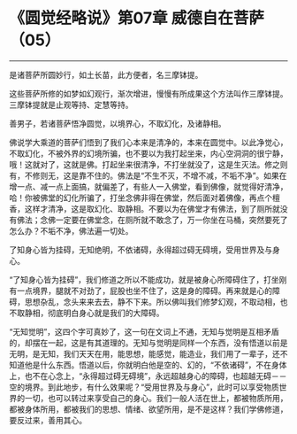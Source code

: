 # 《圆觉经略说》第07章 威德自在菩萨（05）

------

是诸菩萨所圆妙行，如土长苗，此方便者，名三摩钵提。

这些菩萨所修的如梦如幻观行，渐次增进，慢慢有所成果这个方法叫作三摩钵提。三摩钵提就是止观等持、定慧等持。

善男子，若诸菩萨悟净圆觉，以境界心，不取幻化，及诸静相。

佛说学大乘道的菩萨们悟到了我们心本来是清净的，本来在圆觉中。以此净觉心，不取幻化，不被外界的幻境所骗，也不要以为我打起坐来，内心空洞洞的很宁静，哦！这就对了，这就是佛。打起坐来很清净，不打坐就没了，这是生灭法。修之则有，不修则无，这是靠不住的。佛法是“不生不灭，不增不减，不垢不净”。如果在增一点、减一点上面搞，就偏差了，有些人一入佛堂，看到佛像，就觉得好清净，哈！你被佛堂的幻化所骗了，打坐念佛非得在佛堂，然后面对着佛像，再点个檀香，这样才清净，这是取幻化、取静相。不要以为在佛堂才有佛法，到了厕所就没有佛法；念佛一定要在佛堂念，在厕所就不敢念了，万一你坐在马桶，突然要死了怎么办？不垢不净，佛法遍一切处。

了知身心皆为挂碍，无知绝明，不依诸碍，永得超过碍无碍境，受用世界及与身心。

“了知身心皆为挂碍”，我们修道之所以不能成功，就是被身心所障碍住了，打坐刚有一点境界，腿就不对劲了，屁股也坐不住了，这是身的障碍。再来就是心的障碍，思想杂乱，念头来来去去，静不下来。所以佛叫我们修梦幻观，不取动相，也不取静相，彻底明白身心就是我们的大障碍。

“无知觉明”，这四个字可真妙了，这一句在文词上不通，无知与觉明是互相矛盾的，却摆在一起，这是有其道理的。无知与觉明是同样一个东西，没有悟道以前是无明，是无知，我们天天在用，能思想，能感觉，能造业，我们用了一辈子，还不知道他是什么东西。悟道以后，你就明白他是空的、幻的，“不依诸碍”，不在身体上，也不在心念上，“永得超过碍无碍境”，永远超越身心的障碍，也超越无碍－－空的境界。到此地步，有什么效果呢？“受用世界及与身心”，此时可以享受物质世界的一切，也可以转过来享受自己的身心。我们一般人活在世上，都被物质所用，都被身体所用，都被我们的思想、情绪、欲望所用，是不是这样？我们学佛修道，要反过来，善用其心。
